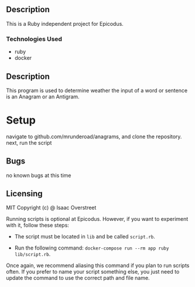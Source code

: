## Description

This is a Ruby independent project for Epicodus. 


### Technologies Used

* ruby
* docker

## Description

This program is used to determine weather the input of a word or sentence is an Anagram or an Antigram.

# Setup

navigate to github.com/mrunderoad/anagrams, and clone the repository.
next, run the script

## Bugs
no known bugs at this time

## Licensing
MIT 
Copyright (c) @ Isaac Overstreet


Running scripts is optional at Epicodus. However, if you want to experiment with it, follow these steps:

* The script must be located in `lib` and be called `script.rb`.

* Run the following command: `docker-compose run --rm app ruby lib/script.rb`.

Once again, we recommend aliasing this command if you plan to run scripts often. If you prefer to name your script something else, you just need to update the command to use the correct path and file name.